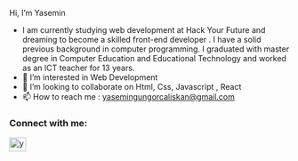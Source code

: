 Hi, I’m Yasemin
- I am currently studying  web development at Hack Your Future and dreaming to become a skilled front-end developer  . I have a solid previous background in computer programming. I graduated with master degree in Computer Education and Educational Technology and worked as an ICT teacher for 13 years. 
- 👀 I’m interested in Web Development
- 💞️ I’m looking to collaborate on Html, Css, Javascript , React
- 📫   How to reach me : yasemingungorcaliskan@gmail.com

<h3 align="left">Connect with me:</h3>
<p align="left">
<a href="https://www.linkedin.com/in/yasemincaliskanict2022" target="blank"><img align="center" src="https://raw.githubusercontent.com/rahuldkjain/github-profile-readme-generator/master/src/images/icons/Social/linked-in-alt.svg" alt="yasemincaliskan-linkedin " height="25" width="30" /></a>
 </p>



<!---
ysmnclsknnl/ysmnclsknnl is a ✨ special ✨ repository because its `README.md` (this file) appears on your GitHub profile.
You can click the Preview link to take a look at your changes.
--->
